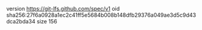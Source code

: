 version https://git-lfs.github.com/spec/v1
oid sha256:27f6a0928a1ec2c41ff5e5684b008b148dfb29376a049ae3d5c9d43dca2bda34
size 156
